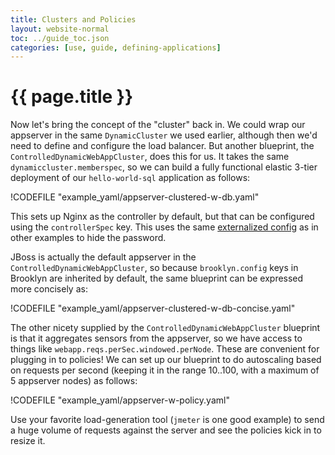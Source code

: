 ```yaml
---
title: Clusters and Policies
layout: website-normal
toc: ../guide_toc.json
categories: [use, guide, defining-applications]
---
```

# {{ page.title }}

Now let's bring the concept of the "cluster" back in.
We could wrap our appserver in the same `DynamicCluster` we used earlier,
although then we'd need to define and configure the load balancer.
But another blueprint, the `ControlledDynamicWebAppCluster`, does this for us.
It takes the same `dynamiccluster.memberspec`, so we can build a fully functional elastic 3-tier
deployment of our `hello-world-sql` application as follows:

!CODEFILE "example_yaml/appserver-clustered-w-db.yaml"


This sets up Nginx as the controller by default, but that can be configured
using the `controllerSpec` key. 
This uses the same [externalized config](../ops/externalized-config.html) 
as in other examples to hide the password.

JBoss is actually the default appserver in the `ControlledDynamicWebAppCluster`,
so because `brooklyn.config` keys in Brooklyn are inherited by default,
the same blueprint can be expressed more concisely as:

!CODEFILE "example_yaml/appserver-clustered-w-db-concise.yaml"
 
The other nicety supplied by the `ControlledDynamicWebAppCluster` blueprint is that
it aggregates sensors from the appserver, so we have access to things like
`webapp.reqs.perSec.windowed.perNode`.
These are convenient for plugging in to policies!
We can set up our blueprint to do autoscaling based on requests per second
(keeping it in the range 10..100, with a maximum of 5 appserver nodes)
as follows: 

!CODEFILE "example_yaml/appserver-w-policy.yaml"

Use your favorite load-generation tool (`jmeter` is one good example) to send a huge
volume of requests against the server and see the policies kick in to resize it.

